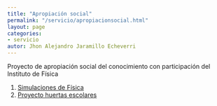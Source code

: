 ```yaml
---
title: "Apropiación social"
permalink: "/servicio/apropiacionsocial.html"
layout: page
categories:
- servicio
autor: Jhon Alejandro Jaramillo Echeverri
---
```

Proyecto de apropiación social del conocimiento con participación del Instituto de Física
1. [Simulaciones de Física](https://fabioc9675.github.io/simulaciones-fisica/)
2. [Proyecto huertas escolares](https://greenhouse-b4a.onrender.com/)
